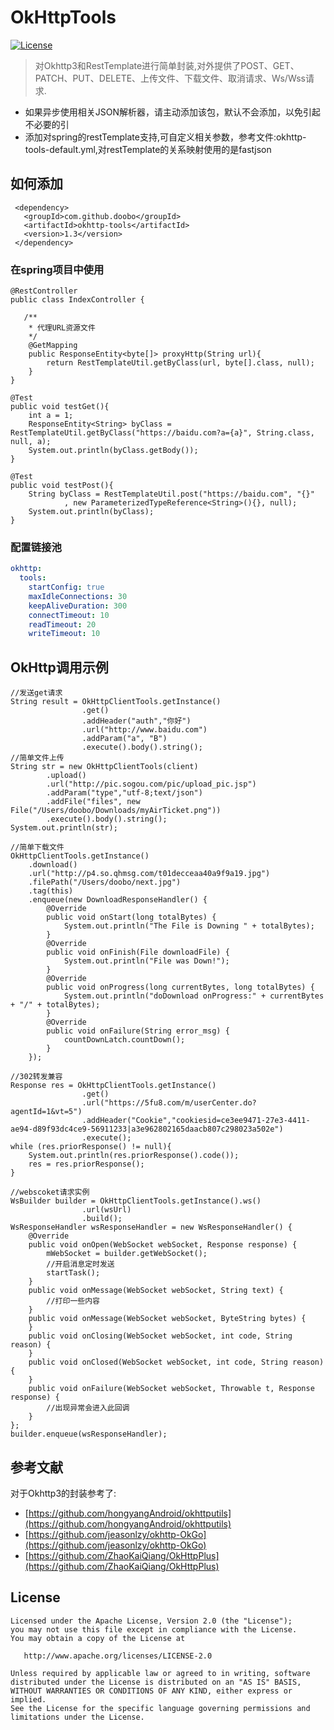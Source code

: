 # OkHttpTools

[![License](https://img.shields.io/badge/license-Apache%202-green.svg)](https://www.apache.org/licenses/LICENSE-2.0)

> 对Okhttp3和RestTemplate进行简单封装,对外提供了POST、GET、PATCH、PUT、DELETE、上传文件、下载文件、取消请求、Ws/Wss请求.
* 如果异步使用相关JSON解析器，请主动添加该包，默认不会添加，以免引起不必要的引
* 添加对spring的restTemplate支持,可自定义相关参数，参考文件:okhttp-tools-default.yml,对restTemplate的关系映射使用的是fastjson
## 如何添加
```
 <dependency>
   <groupId>com.github.doobo</groupId>
   <artifactId>okhttp-tools</artifactId>
   <version>1.3</version>
 </dependency>
```

### 在spring项目中使用
```code
@RestController
public class IndexController {

   /**
    * 代理URL资源文件
    */
    @GetMapping
    public ResponseEntity<byte[]> proxyHttp(String url){
        return RestTemplateUtil.getByClass(url, byte[].class, null);
    }
}

@Test
public void testGet(){
    int a = 1;
    ResponseEntity<String> byClass = RestTemplateUtil.getByClass("https://baidu.com?a={a}", String.class, null, a);
    System.out.println(byClass.getBody());
}

@Test
public void testPost(){
    String byClass = RestTemplateUtil.post("https://baidu.com", "{}"
            , new ParameterizedTypeReference<String>(){}, null);
    System.out.println(byClass);
}
```
### 配置链接池
```yml
okhttp:
  tools:
    startConfig: true
    maxIdleConnections: 30
    keepAliveDuration: 300
    connectTimeout: 10
    readTimeout: 20
    writeTimeout: 10
```

## OkHttp调用示例
```code
//发送get请求
String result = OkHttpClientTools.getInstance()
                .get()
                .addHeader("auth","你好")
                .url("http://www.baidu.com")
                .addParam("a", "B")
                .execute().body().string();
//简单文件上传
String str = new OkHttpClientTools(client)
        .upload()
        .url("http://pic.sogou.com/pic/upload_pic.jsp")
        .addParam("type","utf-8;text/json")
        .addFile("files", new File("/Users/doobo/Downloads/myAirTicket.png"))
        .execute().body().string();
System.out.println(str);

//简单下载文件
OkHttpClientTools.getInstance()
    .download()
    .url("http://p4.so.qhmsg.com/t01decceaa40a9f9a19.jpg")
    .filePath("/Users/doobo/next.jpg")
    .tag(this)
    .enqueue(new DownloadResponseHandler() {
        @Override
        public void onStart(long totalBytes) {
            System.out.println("The File is Downing " + totalBytes);
        }
        @Override
        public void onFinish(File downloadFile) {
            System.out.println("File was Down!");
        }
        @Override
        public void onProgress(long currentBytes, long totalBytes) {
            System.out.println("doDownload onProgress:" + currentBytes + "/" + totalBytes);
        }
        @Override
        public void onFailure(String error_msg) {
            countDownLatch.countDown();
        }
    });

//302转发兼容
Response res = OkHttpClientTools.getInstance()
                .get()
                .url("https://5fu8.com/m/userCenter.do?agentId=1&vt=5")
                .addHeader("Cookie","cookiesid=ce3ee9471-27e3-4411-ae94-d89f93dc4ce9-56911233|a3e962802165daacb807c298023a502e")
                .execute();
while (res.priorResponse() != null){
    System.out.println(res.priorResponse().code());
    res = res.priorResponse();
}

//webscoket请求实例
WsBuilder builder = OkHttpClientTools.getInstance().ws()
                .url(wsUrl)
                .build();
WsResponseHandler wsResponseHandler = new WsResponseHandler() {
    @Override
    public void onOpen(WebSocket webSocket, Response response) {
        mWebSocket = builder.getWebSocket();
        //开启消息定时发送
        startTask();
    }
    public void onMessage(WebSocket webSocket, String text) {
        //打印一些内容
    }
    public void onMessage(WebSocket webSocket, ByteString bytes) {
    }
    public void onClosing(WebSocket webSocket, int code, String reason) {
    }
    public void onClosed(WebSocket webSocket, int code, String reason) {
    }
    public void onFailure(WebSocket webSocket, Throwable t, Response response) {
        //出现异常会进入此回调
    }
};
builder.enqueue(wsResponseHandler);
```
## 参考文献
对于Okhttp3的封装参考了:
* [https://github.com/hongyangAndroid/okhttputils](https://github.com/hongyangAndroid/okhttputils)
* [https://github.com/jeasonlzy/okhttp-OkGo](https://github.com/jeasonlzy/okhttp-OkGo)
* [https://github.com/ZhaoKaiQiang/OkHttpPlus](https://github.com/ZhaoKaiQiang/OkHttpPlus)

License
-------
    Licensed under the Apache License, Version 2.0 (the "License");
    you may not use this file except in compliance with the License.
    You may obtain a copy of the License at

       http://www.apache.org/licenses/LICENSE-2.0

    Unless required by applicable law or agreed to in writing, software
    distributed under the License is distributed on an "AS IS" BASIS,
    WITHOUT WARRANTIES OR CONDITIONS OF ANY KIND, either express or implied.
    See the License for the specific language governing permissions and
    limitations under the License.

